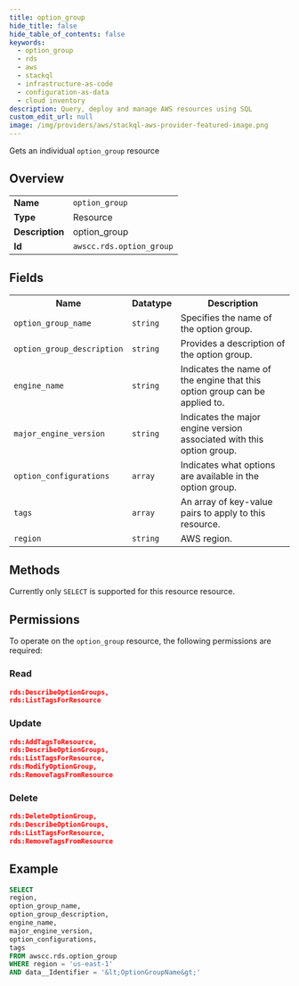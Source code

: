 ```yaml
---
title: option_group
hide_title: false
hide_table_of_contents: false
keywords:
  - option_group
  - rds
  - aws
  - stackql
  - infrastructure-as-code
  - configuration-as-data
  - cloud inventory
description: Query, deploy and manage AWS resources using SQL
custom_edit_url: null
image: /img/providers/aws/stackql-aws-provider-featured-image.png
---
```

Gets an individual <code>option_group</code> resource

## Overview
<table><tbody>
<tr><td><b>Name</b></td><td><code>option_group</code></td></tr>
<tr><td><b>Type</b></td><td>Resource</td></tr>
<tr><td><b>Description</b></td><td>option_group</td></tr>
<tr><td><b>Id</b></td><td><code>awscc.rds.option_group</code></td></tr>
</tbody></table>

## Fields
<table><tbody>
<tr><th>Name</th><th>Datatype</th><th>Description</th></tr>
<tr><td><code>option_group_name</code></td><td><code>string</code></td><td>Specifies the name of the option group.</td></tr>
<tr><td><code>option_group_description</code></td><td><code>string</code></td><td>Provides a description of the option group.</td></tr>
<tr><td><code>engine_name</code></td><td><code>string</code></td><td>Indicates the name of the engine that this option group can be applied to.</td></tr>
<tr><td><code>major_engine_version</code></td><td><code>string</code></td><td>Indicates the major engine version associated with this option group.</td></tr>
<tr><td><code>option_configurations</code></td><td><code>array</code></td><td>Indicates what options are available in the option group.</td></tr>
<tr><td><code>tags</code></td><td><code>array</code></td><td>An array of key-value pairs to apply to this resource.</td></tr>
<tr><td><code>region</code></td><td><code>string</code></td><td>AWS region.</td></tr>

</tbody></table>

## Methods
Currently only <code>SELECT</code> is supported for this resource resource.

## Permissions

To operate on the <code>option_group</code> resource, the following permissions are required:

### Read
```json
rds:DescribeOptionGroups,
rds:ListTagsForResource
```

### Update
```json
rds:AddTagsToResource,
rds:DescribeOptionGroups,
rds:ListTagsForResource,
rds:ModifyOptionGroup,
rds:RemoveTagsFromResource
```

### Delete
```json
rds:DeleteOptionGroup,
rds:DescribeOptionGroups,
rds:ListTagsForResource,
rds:RemoveTagsFromResource
```


## Example
```sql
SELECT
region,
option_group_name,
option_group_description,
engine_name,
major_engine_version,
option_configurations,
tags
FROM awscc.rds.option_group
WHERE region = 'us-east-1'
AND data__Identifier = '&lt;OptionGroupName&gt;'
```
